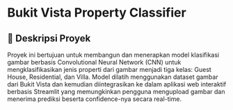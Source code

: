 # Bukit Vista Property Classifier

## 📌 Deskripsi Proyek

Proyek ini bertujuan untuk membangun dan menerapkan model klasifikasi gambar berbasis Convolutional Neural Network (CNN) untuk mengklasifikasikan jenis properti dari gambar menjadi tiga kelas: Guest House, Residential, dan Villa. Model dilatih menggunakan dataset gambar dari Bukit Vista dan kemudian diintegrasikan ke dalam aplikasi web interaktif berbasis Streamlit yang memungkinkan pengguna mengupload gambar dan menerima prediksi beserta confidence-nya secara real-time.
